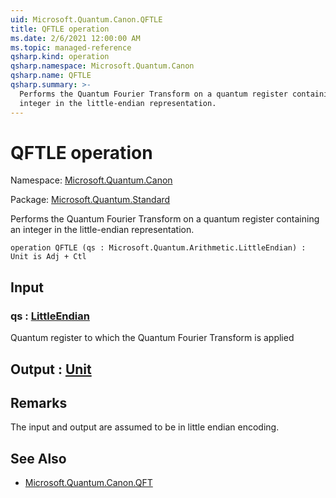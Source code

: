 ```yaml
---
uid: Microsoft.Quantum.Canon.QFTLE
title: QFTLE operation
ms.date: 2/6/2021 12:00:00 AM
ms.topic: managed-reference
qsharp.kind: operation
qsharp.namespace: Microsoft.Quantum.Canon
qsharp.name: QFTLE
qsharp.summary: >-
  Performs the Quantum Fourier Transform on a quantum register containing an
  integer in the little-endian representation.
---
```


# QFTLE operation

Namespace: [Microsoft.Quantum.Canon](xref:Microsoft.Quantum.Canon)

Package: [Microsoft.Quantum.Standard](https://nuget.org/packages/Microsoft.Quantum.Standard)


Performs the Quantum Fourier Transform on a quantum register containing aninteger in the little-endian representation.

```qsharp
operation QFTLE (qs : Microsoft.Quantum.Arithmetic.LittleEndian) : Unit is Adj + Ctl
```


## Input

### qs : [LittleEndian](xref:Microsoft.Quantum.Arithmetic.LittleEndian)

Quantum register to which the Quantum Fourier Transform is applied



## Output : [Unit](xref:microsoft.quantum.lang-ref.unit)



## Remarks

The input and output are assumed to be in little endian encoding.

## See Also

- [Microsoft.Quantum.Canon.QFT](xref:Microsoft.Quantum.Canon.QFT)